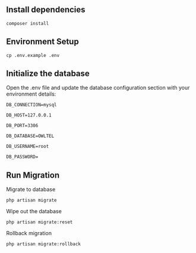 ## Install dependencies
``composer install``

## Environment Setup
``cp .env.example .env``

## Initialize the database
Open the .env file and update the database configuration section with your environment details:

``DB_CONNECTION=mysql``

``DB_HOST=127.0.0.1``

``DB_PORT=3306``

``DB_DATABASE=OWLTEL``

``DB_USERNAME=root``

``DB_PASSWORD=``

## Run Migration

Migrate to database

``php artisan migrate``

Wipe out the database

``php artisan migrate:reset``

Rollback migration

``php artisan migrate:rollback``
